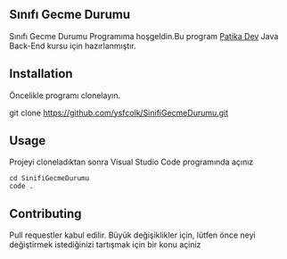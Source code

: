 ## Sınıfı Gecme Durumu

Sınıfı Gecme Durumu Programıma hoşgeldin.Bu program [Patika Dev](www.patika.dev) Java Back-End kursu için hazırlanmıştır.

## **Installation**

Öncelikle programı clonelayın.

git clone https://github.com/ysfcolk/SinifiGecmeDurumu.git

## **Usage**

Projeyi cloneladıktan sonra Visual Studio Code programında açınız

``` 
cd SinifiGecmeDurumu
code .
``` 
## **Contributing**

Pull requestler kabul edilir. Büyük değişiklikler için, lütfen önce neyi değiştirmek istediğinizi tartışmak için bir konu açiniz
